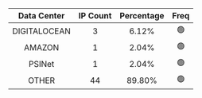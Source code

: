 | Data Center | IP Count | Percentage | Freq |
|:------------:|:--------:|:-----------:|:-----:|
| DIGITALOCEAN | 3 | 6.12% | 🟢 |
| AMAZON | 1 | 2.04% | 🟢 |
| PSINet | 1 | 2.04% | 🟢 |
| OTHER | 44 | 89.80% | 🟢 |